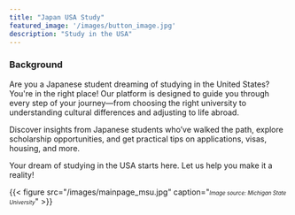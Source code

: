```yaml
---
title: "Japan USA Study"
featured_image: '/images/button_image.jpg'
description: "Study in the USA"
---
```


### Background

Are you a Japanese student dreaming of studying in the United States? You're in the right place! Our platform is designed to guide you through every step of your journey—from choosing the right university to understanding cultural differences and adjusting to life abroad.

Discover insights from Japanese students who’ve walked the path, explore scholarship opportunities, and get practical tips on applications, visas, housing, and more.

Your dream of studying in the USA starts here. Let us help you make it a reality!

{{< figure src="/images/mainpage_msu.jpg" caption="<span style='font-size: 0.7em;'><em>Image source: Michigan State University</em></span>" >}}

<!-- Clustrmaps Tracking -->
<script 
  type="text/javascript" 
  id="clustrmaps" 
  src="//cdn.clustrmaps.com/map_v2.js?cl=ffffff&w=a&t=tt&d=Pg2LMyTQJxrAXWxFxy8Ai1MQI2bpe_MuhVjCpIxYCI0"
  onerror="this.onerror=null; this.src='{{ absURL "js/clustrmaps.js?cl=ffffff&w=a&t=tt&d=Pg2LMyTQJxrAXWxFxy8Ai1MQI2bpe_MuhVjCpIxYCI0" }}';">
</script>

